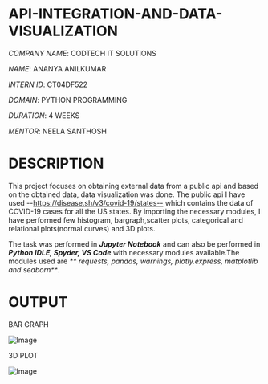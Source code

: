 # API-INTEGRATION-AND-DATA-VISUALIZATION

*COMPANY NAME*: CODTECH IT SOLUTIONS

*NAME*: ANANYA ANILKUMAR

*INTERN ID*: CT04DF522

*DOMAIN*: PYTHON PROGRAMMING

*DURATION*: 4 WEEKS

*MENTOR*: NEELA SANTHOSH

# DESCRIPTION

This project focuses on obtaining external data from a public api and based on the obtained data, data visualization was done. The public api I have used --https://disease.sh/v3/covid-19/states-- which contains the data of COVID-19 cases for all the US states. By importing the necessary modules, I have performed few histogram, bargraph,scatter plots, categorical and relational plots(normal curves) and 3D plots.

The task was performed in _**Jupyter Notebook**_ and can also be performed in _**Python IDLE, Spyder, VS Code**_ with necessary modules available.The modules used are _** requests, pandas, warnings, plotly.express, matplotlib and seaborn**_.

# OUTPUT

BAR GRAPH

![Image](https://github.com/user-attachments/assets/05570648-0182-4045-be3b-f2da264aeb83)

3D PLOT

![Image](https://github.com/user-attachments/assets/f913f798-2e2e-427c-aef7-29897cb918d0)
